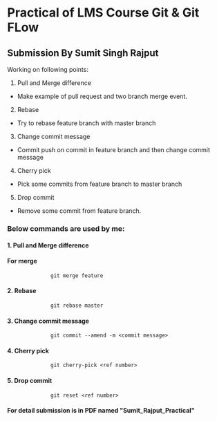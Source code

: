 # Practical of LMS Course Git & Git FLow
## Submission By Sumit Singh Rajput

Working on following points:

1. Pull and Merge difference

- Make example of pull request and two branch merge event.

2. Rebase

- Try to rebase feature branch with master branch 

3. Change commit message

- Commit push on commit in feature branch and then change commit message

4. Cherry pick

- Pick some commits from feature branch to master branch

5. Drop commit

- Remove some commit from feature branch.

### Below commands are used by me:
#### 1. Pull and Merge difference


#### For merge
                  git merge feature

#### 2. Rebase
                  git rebase master 

#### 3. Change commit message

                  git commit --amend -m <commit message> 
#### 4. Cherry pick

                  git cherry-pick <ref number>   
#### 5. Drop commit

                  git reset <ref number>
                  
#### For detail submission is in PDF named "Sumit_Rajput_Practical"
